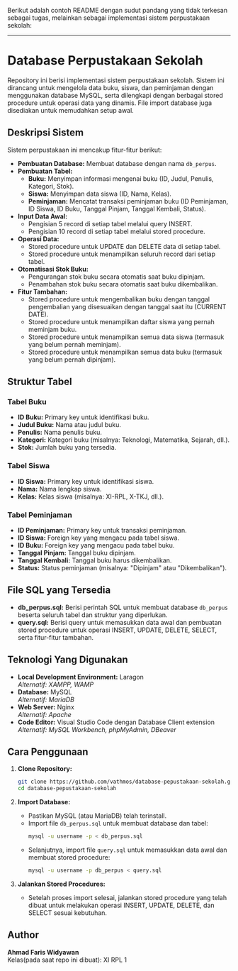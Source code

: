 Berikut adalah contoh README dengan sudut pandang yang tidak terkesan sebagai tugas, melainkan sebagai implementasi sistem perpustakaan sekolah:

---

# Database Perpustakaan Sekolah

Repository ini berisi implementasi sistem perpustakaan sekolah. Sistem ini dirancang untuk mengelola data buku, siswa, dan peminjaman dengan menggunakan database MySQL, serta dilengkapi dengan berbagai stored procedure untuk operasi data yang dinamis. File import database juga disediakan untuk memudahkan setup awal.

## Deskripsi Sistem

Sistem perpustakaan ini mencakup fitur-fitur berikut:

- **Pembuatan Database:** Membuat database dengan nama `db_perpus`.
- **Pembuatan Tabel:** 
  - **Buku:** Menyimpan informasi mengenai buku (ID, Judul, Penulis, Kategori, Stok).
  - **Siswa:** Menyimpan data siswa (ID, Nama, Kelas).
  - **Peminjaman:** Mencatat transaksi peminjaman buku (ID Peminjaman, ID Siswa, ID Buku, Tanggal Pinjam, Tanggal Kembali, Status).
- **Input Data Awal:**
  - Pengisian 5 record di setiap tabel melalui query INSERT.
  - Pengisian 10 record di setiap tabel melalui stored procedure.
- **Operasi Data:**
  - Stored procedure untuk UPDATE dan DELETE data di setiap tabel.
  - Stored procedure untuk menampilkan seluruh record dari setiap tabel.
- **Otomatisasi Stok Buku:**
  - Pengurangan stok buku secara otomatis saat buku dipinjam.
  - Penambahan stok buku secara otomatis saat buku dikembalikan.
- **Fitur Tambahan:**
  - Stored procedure untuk mengembalikan buku dengan tanggal pengembalian yang disesuaikan dengan tanggal saat itu (CURRENT DATE).
  - Stored procedure untuk menampilkan daftar siswa yang pernah meminjam buku.
  - Stored procedure untuk menampilkan semua data siswa (termasuk yang belum pernah meminjam).
  - Stored procedure untuk menampilkan semua data buku (termasuk yang belum pernah dipinjam).

## Struktur Tabel

### Tabel Buku
- **ID Buku:** Primary key untuk identifikasi buku.
- **Judul Buku:** Nama atau judul buku.
- **Penulis:** Nama penulis buku.
- **Kategori:** Kategori buku (misalnya: Teknologi, Matematika, Sejarah, dll.).
- **Stok:** Jumlah buku yang tersedia.

### Tabel Siswa
- **ID Siswa:** Primary key untuk identifikasi siswa.
- **Nama:** Nama lengkap siswa.
- **Kelas:** Kelas siswa (misalnya: XI-RPL, X-TKJ, dll.).

### Tabel Peminjaman
- **ID Peminjaman:** Primary key untuk transaksi peminjaman.
- **ID Siswa:** Foreign key yang mengacu pada tabel siswa.
- **ID Buku:** Foreign key yang mengacu pada tabel buku.
- **Tanggal Pinjam:** Tanggal buku dipinjam.
- **Tanggal Kembali:** Tanggal buku harus dikembalikan.
- **Status:** Status peminjaman (misalnya: "Dipinjam" atau "Dikembalikan").

## File SQL yang Tersedia

- **db_perpus.sql:** Berisi perintah SQL untuk membuat database `db_perpus` beserta seluruh tabel dan struktur yang diperlukan.
- **query.sql:** Berisi query untuk memasukkan data awal dan pembuatan stored procedure untuk operasi INSERT, UPDATE, DELETE, SELECT, serta fitur-fitur tambahan.

## Teknologi Yang Digunakan

- **Local Development Environment:** Laragon  
  *Alternatif: XAMPP, WAMP*
- **Database:** MySQL  
  *Alternatif: MariaDB*
- **Web Server:** Nginx  
  *Alternatif: Apache*
- **Code Editor:** Visual Studio Code dengan Database Client extension  
  *Alternatif: MySQL Workbench, phpMyAdmin, DBeaver*

## Cara Penggunaan

1. **Clone Repository:**

   ```bash
   git clone https://github.com/vathmos/database-pepustakaan-sekolah.git
   cd database-pepustakaan-sekolah
   ```

2. **Import Database:**

   - Pastikan MySQL (atau MariaDB) telah terinstall.
   - Import file `db_perpus.sql` untuk membuat database dan tabel:
     ```bash
     mysql -u username -p < db_perpus.sql
     ```
   - Selanjutnya, import file `query.sql` untuk memasukkan data awal dan membuat stored procedure:
     ```bash
     mysql -u username -p db_perpus < query.sql
     ```

3. **Jalankan Stored Procedures:**

   - Setelah proses import selesai, jalankan stored procedure yang telah dibuat untuk melakukan operasi INSERT, UPDATE, DELETE, dan SELECT sesuai kebutuhan.

## Author

**Ahmad Faris Widyawan**  
Kelas(pada saat repo ini dibuat): XI RPL 1 
